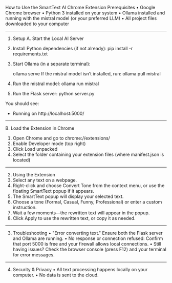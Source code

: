 How to Use the SmartText AI Chrome Extension
Prerequisites
  •	Google Chrome browser
  •	Python 3 installed on your system
  •	Ollama installed and running with the mistral model (or your preferred LLM)
  •	All project files downloaded to your computer
________________________________________

1. Setup
A. Start the Local AI Server
  1.	Install Python dependencies (if not already):
    pip install -r requirements.txt

2. Start Ollama (in a separate terminal):

    ollama serve
    If the mistral model isn’t installed, run:
        ollama pull mistral

3. Run the mistral model:
    ollama run mistral

4.	Run the Flask server:
    python server.py



You should see:
* Running on http://localhost:5000/
________________________________________
B. Load the Extension in Chrome
1.	Open Chrome and go to chrome://extensions/
2.	Enable Developer mode (top right)
3.	Click Load unpacked
4.	Select the folder containing your extension files (where manifest.json is located)
________________________________________
2. Using the Extension
1.	Select any text on a webpage.
2.	Right-click and choose Convert Tone from the context menu, or use the floating SmartText popup if it appears.
3.	The SmartText popup will display your selected text.
4.	Choose a tone (Formal, Casual, Funny, Professional) or enter a custom instruction.
5.	Wait a few moments—the rewritten text will appear in the popup.
6.	Click Apply to use the rewritten text, or copy it as needed.
________________________________________
3. Troubleshooting
•	"Error converting text."
Ensure both the Flask server and Ollama are running.
•	No response or connection refused:
Confirm that port 5000 is free and your firewall allows local connections.
•	Still having issues?
Check the browser console (press F12) and your terminal for error messages.
________________________________________
4. Security & Privacy
•	All text processing happens locally on your computer.
•	No data is sent to the cloud.

